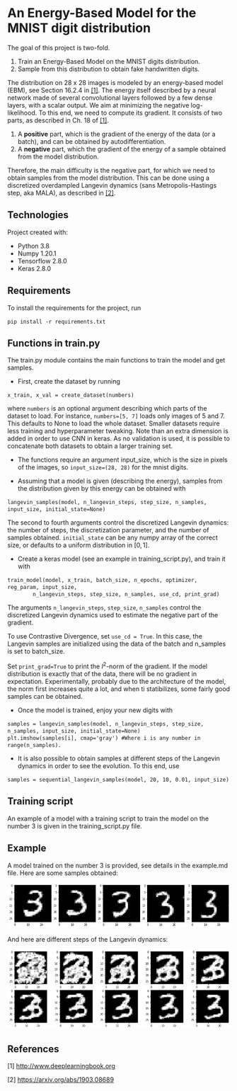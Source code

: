 # An Energy-Based Model for the MNIST digit distribution

The goal of this project is two-fold.

1. Train an Energy-Based Model on the MNIST digits distribution.
2. Sample from this distribution to obtain fake handwritten digits.

The distribution on 28 x 28 images is modeled by an energy-based model (EBM), see Section 16.2.4 in [[1]](#1). The energy itself described by a neural network made of several convolutional layers followed by a few dense layers, with a scalar output. We aim at minimizing the negative log-likelihood. To this end, we need to compute its gradient. It consists of two parts, as described in Ch. 18 of [[1]](#1).

1. A **positive** part, which is the gradient of the energy of the data (or a batch), and can be obtained by autodifferentiation.
2. A **negative** part, which the gradient of the energy of a sample obtained from the model distribution.

Therefore, the main difficulty is the negative part, for which we need to obtain samples from the model distribution. This can be done using a discretized overdampled Langevin dynamics (sans Metropolis-Hastings step, aka MALA), as described in [[2]](#2).

## Technologies

Project created with:
- Python 3.8
- Numpy 1.20.1
- Tensorflow 2.8.0
- Keras 2.8.0

## Requirements

To install the requirements for the project, run
```
pip install -r requirements.txt
```

## Functions in train.py

The train.py module contains the main functions to train the model and get samples.

- First, create the dataset by running

```
x_train, x_val = create_dataset(numbers)
```

where `numbers` is an optional argument describing which parts of the dataset to load. For instance, `numbers=[5, 7]` loads only images of 5 and 7. This defaults to None to load the whole dataset. Smaller datasets require less training and hyperparameter tweaking. Note than an extra dimension is added in order to use CNN in keras. As no validation is used, it is possible to concatenate both datasets to obtain a larger training set.

- The functions require an argument input_size, which is the size in pixels of the images, so `input_size=(28, 28)` for the mnist digits.

- Assuming that a model is given (describing the energy), samples from the distribution given by this energy can be obtained with

```
langevin_samples(model, n_langevin_steps, step_size, n_samples, input_size, initial_state=None)
```

The second to fourth arguments control the discretized Langevin dynamics: the number of steps, the discretization parameter, and the number of samples obtained. `initial_state` can be any numpy array of the correct size, or defaults to a uniform distribution in $[0,1]$.

- Create a keras model (see an example in training_script.py), and train it with

```
train_model(model, x_train, batch_size, n_epochs, optimizer, reg_param, input_size,
        n_langevin_steps, step_size, n_samples, use_cd, print_grad)
```

The arguments `n_langevin_steps`, `step_size`, `n_samples` control the discretized Langevin dynamics used to estimate the negative part of the gradient.

To use Contrastive Divergence, set `use_cd = True`. In this case, the Langevin samples are initialized using the data of the batch and n_samples is set to batch_size.

Set `print_grad=True` to print the $l^2$-norm of the gradient. If the model distribution is exactly that of the data, there will be no gradient in expectation. Experimentally, probably due to the architecture of the model, the norm first increases quite a lot, and when ti statibilizes, some fairly good samples can be obtained.

- Once the model is trained, enjoy your new digits with
````
samples = langevin_samples(model, n_langevin_steps, step_size, n_samples, input_size, initial_state=None)
plt.imshow(samples[i], cmap='gray') #Where i is any number in range(n_samples).
````

- It is also possible to obtain samples at different steps of the Langevin dynamics in order to see the evolution. To this end, use
```
samples = sequential_langevin_samples(model, 20, 10, 0.01, input_size)
```

## Training script

An example of a model with a training script to train the model on the number 3 is given in the training_script.py file.

## Example

A model trained on the number 3 is provided, see details in the example.md file. Here are some samples obtained:

![5 samples of the number 3](/images/samples_3.png)

And here are different steps of the Langevin dynamics:

![Seqwuential samples](/images/sequential_samples.png)


## References
<a id="1">[1]</a>
http://www.deeplearningbook.org

<a id="2">[2]</a>
https://arxiv.org/abs/1903.08689
